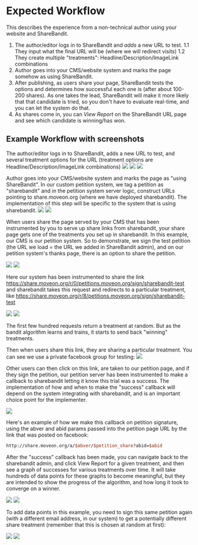 Expected Workflow
=================

This describes the experience from a non-technical author using your website and ShareBandit.

1. The author/editor logs in to ShareBandit and *adds* a new URL to test.
1.1  They input what the final URL will be (where we will redirect visits)
1.2  They create multiple "treatments": Headline/Description/ImageLink combinations
2. Author goes into your CMS/website system and marks the page somehow as using ShareBandit.
3. After publishing, as users share your page, ShareBandit tests the options and determines how successful
   each one is (after about 100-200 shares).  As one takes the lead, ShareBandit will make it more likely
   that that candidate is tried, so you don't have to evaluate real-time, and you can let the system do that.
4. As shares come in, you can *View Report* on the ShareBandit URL page and see which candidate is winning/has won.

Example Workflow with screenshots
-----------------
The author/editor logs in to ShareBandit, adds a new URL to test, and several treatment options for the URL (treatment options are Headline/Description/ImageLink combinations)
![](http://s3.amazonaws.com/s3.moveon.org/share_bandit_docs/SB1.png )
![](http://s3.amazonaws.com/s3.moveon.org/share_bandit_docs/SB2.png )
![](http://s3.amazonaws.com/s3.moveon.org/share_bandit_docs/SB3.png )

Author goes into your CMS/website system and marks the page  as "using ShareBandit". In our custom petition system, we tag a petition as "sharebandit" and in the petition system server logic, construct URLs pointing to share.moveon.org (where we have deployed sharebandit). The implementation of this step will be specific to the system that is using sharebandit.
![](http://s3.amazonaws.com/s3.moveon.org/share_bandit_docs/SB4.png )
![](http://s3.amazonaws.com/s3.moveon.org/share_bandit_docs/SB5.png )

When users share the page served by your CMS that has been instrumented by you to serve up share links from sharebandit, your share page gets one of the treatments you set up in sharebandit. In this example, our CMS is our petition system. So to demonstrate, we sign the test petition (the URL we load = the URL we added in ShareBandit admin), and on our petition system's thanks page, there is an option to share the petition.

![](http://s3.amazonaws.com/s3.moveon.org/share_bandit_docs/SB6.png )
![](http://s3.amazonaws.com/s3.moveon.org/share_bandit_docs/SB7.png )

Here our system has been instrumented to share the link https://share.moveon.org/r/0/petitions.moveon.org/sign/sharebandit-test and sharebandit takes this request and redirects to a particular treatment, like https://share.moveon.org/r/8/petitions.moveon.org/sign/sharebandit-test

![](http://s3.amazonaws.com/s3.moveon.org/share_bandit_docs/SB9.png )
![](http://s3.amazonaws.com/s3.moveon.org/share_bandit_docs/SB10.png )

The first few hundred requests return a treatment at random. But as the bandit algorithm learns and trains, it starts to send back "winning" treatments.

Then when users share this link, they are sharing a particular treatment. You can see we use a private facebook group for testing:
![](http://s3.amazonaws.com/s3.moveon.org/share_bandit_docs/SB11.png )

Other users can then click on this link, are taken to our petition page, and if they sign the petition, our petition server has been instrumented to make a callback to sharebandit letting it know this trial was a success. The implementation of how and when to make the "success" callback will depend on the system integrating with sharebandit, and is an important choice point for the implementer.

![](http://s3.amazonaws.com/s3.moveon.org/share_bandit_docs/SB12.png )

Here's an example of how we make this callback on petition signature, using the abver and abid params passed into the petition page URL by the link that was posted on facebook:

```perl
http://share.moveon.org/a/$abver/$petition_share?abid=$abid
```

After the "success" callback has been made, you can navigate back to the sharebandit admin, and click View Report for a given treatment, and then see a graph of successes for various treatments over time. It will take hundreds of data points for these graphs to become meaningful, but they are intended to show the progress of the algorithm, and how long it took to converge on a winner.

![](http://s3.amazonaws.com/s3.moveon.org/share_bandit_docs/SB13.png )
![](http://s3.amazonaws.com/s3.moveon.org/share_bandit_docs/SB14.png )

To add data points in this example, you need to sign this same petition again (with a different email address, in our system) to get a potentially different share treatment (remember that this is chosen at random at first):

![](http://s3.amazonaws.com/s3.moveon.org/share_bandit_docs/SB15.png )
![](http://s3.amazonaws.com/s3.moveon.org/share_bandit_docs/SB16.png )
